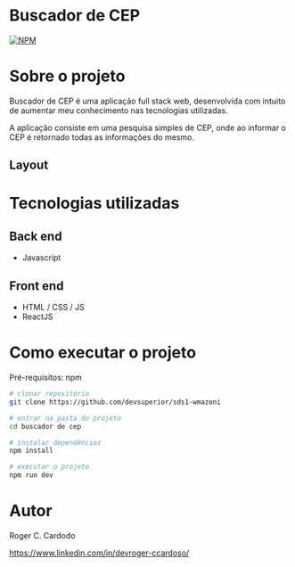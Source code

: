 # Buscador de CEP
[![NPM](https://img.shields.io/npm/l/react)](https://github.com/Roger-Cdso/Buscador-de-CEP/blob/main/LICENCE)

# Sobre o projeto

Buscador de CEP é uma aplicação full stack web, desenvolvida com intuito de aumentar meu conhecimento nas tecnologias utilizadas.

A aplicação consiste em uma pesquisa simples de CEP, onde ao informar o CEP é retornado todas as informações do mesmo. 

## Layout 


# Tecnologias utilizadas
## Back end
- Javascript
 
## Front end
- HTML / CSS / JS 
- ReactJS

# Como executar o projeto

Pré-requisitos: npm 

```bash
# clonar repositório
git clone https://github.com/devsuperior/sds1-wmazoni

# entrar na pasta do projeto 
cd buscador de cep

# instalar dependências
npm install

# executar o projeto
npm run dev
```

# Autor

Roger C. Cardodo

https://www.linkedin.com/in/devroger-ccardoso/

